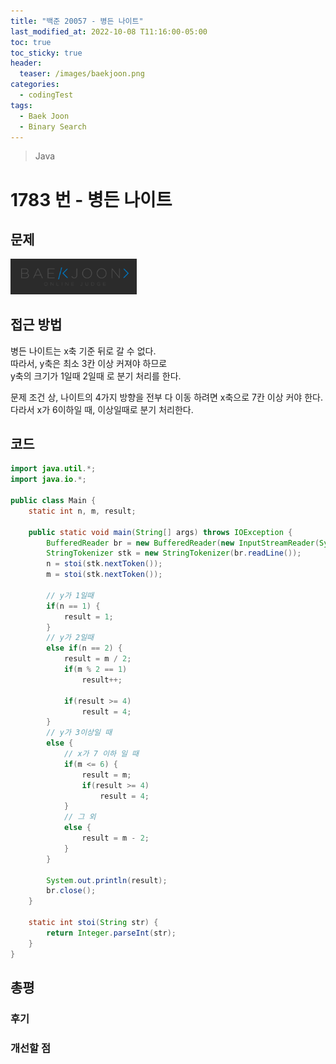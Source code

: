 ```yaml
---
title: "백준 20057 - 병든 나이트"
last_modified_at: 2022-10-08 T11:16:00-05:00
toc: true
toc_sticky: true
header:
  teaser: /images/baekjoon.png
categories:
  - codingTest
tags:
  - Baek Joon
  - Binary Search
---
```


> Java

# 1783 번 - 병든 나이트

## 문제

[<img src="/images/baekjoon.png" width="40%" height="40%">](https://www.acmicpc.net/problem/1783)

## 접근 방법

병든 나이트는 x축 기준 뒤로 갈 수 없다.  
따라서, y축은 최소 3칸 이상 커져야 하므로  
y축의 크기가 1일때 2일때 로 분기 처리를 한다.

문제 조건 상, 나이트의 4가지 방향을 전부 다 이동 하려면 x축으로 7칸 이상 커야 한다.  
다라서 x가 6이하일 때, 이상일때로 분기 처리한다.

## 코드

```java
import java.util.*;
import java.io.*;

public class Main {
	static int n, m, result;

	public static void main(String[] args) throws IOException {
		BufferedReader br = new BufferedReader(new InputStreamReader(System.in));
    	StringTokenizer stk = new StringTokenizer(br.readLine());
    	n = stoi(stk.nextToken());
    	m = stoi(stk.nextToken());

    	// y가 1일때
    	if(n == 1) {
    		result = 1;
    	}
    	// y가 2일때
    	else if(n == 2) {
    		result = m / 2;
    		if(m % 2 == 1)
    			result++;

    		if(result >= 4)
    			result = 4;
    	}
    	// y가 3이상일 때
    	else {
    		// x가 7 이하 일 때
        	if(m <= 6) {
        		result = m;
        		if(result >= 4)
        			result = 4;
        	}
        	// 그 외
        	else {
        		result = m - 2;
        	}
    	}

    	System.out.println(result);
    	br.close();
	}

	static int stoi(String str) {
    	return Integer.parseInt(str);
    }
}
```

## 총평

### 후기

### 개선할 점
